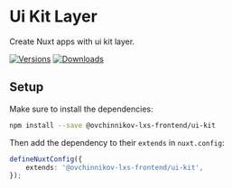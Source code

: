 # Ui Kit Layer

Create Nuxt apps with ui kit layer.

[![Versions](https://img.shields.io/npm/v/@ovchinnikov-lxs-frontend/ui-kit.svg)](https://www.npmjs.com/package/@ovchinnikov-lxs-frontend/ui-kit) [![Downloads](https://img.shields.io/npm/dt/@ovchinnikov-lxs-frontend/ui-kit.svg)](https://www.npmjs.com/package/@ovchinnikov-lxs-frontend/ui-kit)

## Setup

Make sure to install the dependencies:

```bash
npm install --save @ovchinnikov-lxs-frontend/ui-kit
```

Then add the dependency to their `extends` in `nuxt.config`:

```ts
defineNuxtConfig({
    extends: '@ovchinnikov-lxs-frontend/ui-kit',
});
```
